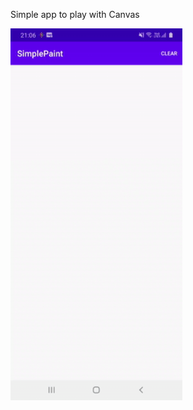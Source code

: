 Simple app to play with Canvas

<img src="https://raw.githubusercontent.com/vitorOta/SimplePaint/master/screen.gif" width="275">